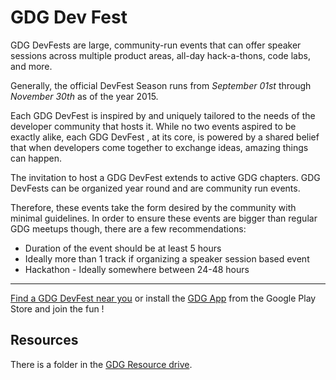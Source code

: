 # GDG Dev Fest

GDG DevFests are large, community-run events that can offer speaker sessions across multiple product areas, all-day hack-a-thons, code labs, and more. 

Generally, the official DevFest Season runs from *September 01st* through *November 30th* as of the year 2015.

Each GDG DevFest is inspired by and uniquely tailored to the needs of the developer community that hosts it. While no two events aspired to be exactly alike, each GDG DevFest , at its core, is powered by a shared belief that when developers come together to exchange ideas, amazing things can happen.

The invitation to host a GDG DevFest extends to active GDG chapters. GDG DevFests can be organized year round and are community run events. 

Therefore, these events take the form desired by the community with minimal guidelines. 
In order to ensure these events are bigger than regular GDG meetups though, there are a few recommendations:

- Duration of the event should be at least 5 hours
- Ideally more than 1 track if organizing a speaker session based event
- Hackathon - Ideally somewhere between 24-48 hours

***

[Find a GDG DevFest near you](http://devfest.gdgroups.org/) or install the [GDG App](https://play.google.com/store/apps/details?id=org.gdg.frisbee.android) from the Google Play Store and join the fun !

## Resources
There is a folder in the [GDG Resource drive](https://drive.google.com/drive/folders/0B06g43ltjGbwdEZ2RFpNWmdiOHM).

